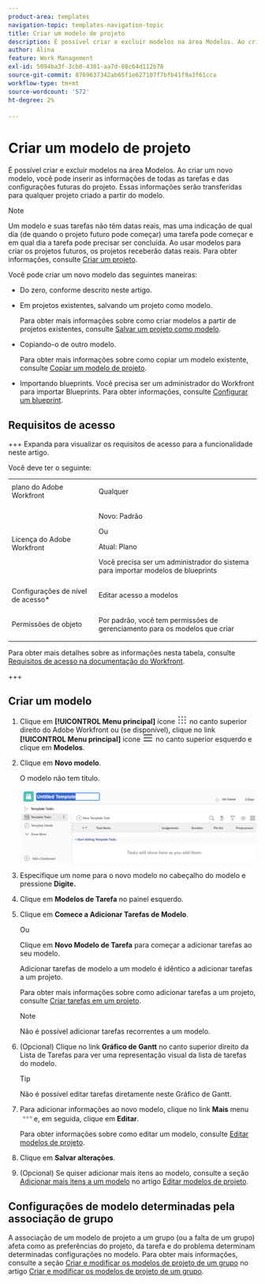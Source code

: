 ```yaml
---
product-area: templates
navigation-topic: templates-navigation-topic
title: Criar um modelo de projeto
description: É possível criar e excluir modelos na área Modelos. Ao criar um novo modelo, você pode inserir as informações de todas as tarefas e das configurações futuras do projeto. Essas informações serão transferidas para qualquer projeto criado a partir do modelo.
author: Alina
feature: Work Management
exl-id: 5094ba3f-3cb0-4301-aa7d-88c64d112b78
source-git-commit: 8769637342ab65f1e627107f7bfb41f9a3f61cca
workflow-type: tm+mt
source-wordcount: '572'
ht-degree: 2%

---
```


# Criar um modelo de projeto

<!-- Audited: 1/2024 -->

É possível criar e excluir modelos na área Modelos. Ao criar um novo modelo, você pode inserir as informações de todas as tarefas e das configurações futuras do projeto. Essas informações serão transferidas para qualquer projeto criado a partir do modelo.

>[!NOTE]
>
>Um modelo e suas tarefas não têm datas reais, mas uma indicação de qual dia (de quando o projeto futuro pode começar) uma tarefa pode começar e em qual dia a tarefa pode precisar ser concluída. Ao usar modelos para criar os projetos futuros, os projetos receberão datas reais. Para obter informações, consulte [Criar um projeto](../create-projects/create-project.md).


Você pode criar um novo modelo das seguintes maneiras:

* Do zero, conforme descrito neste artigo.
* Em projetos existentes, salvando um projeto como modelo.

  Para obter mais informações sobre como criar modelos a partir de projetos existentes, consulte [Salvar um projeto como modelo](../../../manage-work/projects/manage-projects/save-project-as-template.md).

* Copiando-o de outro modelo.

  Para obter mais informações sobre como copiar um modelo existente, consulte [Copiar um modelo de projeto](../../../manage-work/projects/create-and-manage-templates/copy-template.md).

* Importando blueprints. Você precisa ser um administrador do Workfront para importar Blueprints. Para obter informações, consulte [Configurar um blueprint](../../../administration-and-setup/blueprints/configure-template-package.md).

## Requisitos de acesso

+++ Expanda para visualizar os requisitos de acesso para a funcionalidade neste artigo.

Você deve ter o seguinte:

<table style="table-layout:auto"> 
 <col> 
 <col> 
 <tbody> 
  <tr> 
   <td role="rowheader">plano do Adobe Workfront</td> 
   <td> <p>Qualquer</p> </td> 
  </tr> 
  <tr> 
   <td role="rowheader">Licença do Adobe Workfront</td> 
   <td> <p>Novo: Padrão </p><p>Ou </p><p>Atual: Plano </p> <p data-mc-conditions="QuicksilverOrClassic.Quicksilver">Você precisa ser um administrador do sistema para importar modelos de blueprints</p> </td> 
  </tr> 
  <tr> 
   <td role="rowheader">Configurações de nível de acesso*</td> 
   <td> <p>Editar acesso a modelos</p> </td> 
  </tr> 
  <tr> 
   <td role="rowheader">Permissões de objeto</td> 
   <td> <p>Por padrão, você tem permissões de gerenciamento para os modelos que criar</p>  </td> 
  </tr> 
 </tbody> 
</table>

Para obter mais detalhes sobre as informações nesta tabela, consulte [Requisitos de acesso na documentação do Workfront](/help/quicksilver/administration-and-setup/add-users/access-levels-and-object-permissions/access-level-requirements-in-documentation.md).

+++

## Criar um modelo

1. Clique em **[!UICONTROL Menu principal]** ícone ![Menu principal](/help/_includes/assets/main-menu-icon.png) no canto superior direito do Adobe Workfront ou (se disponível), clique no link **[!UICONTROL Menu principal]** ícone ![Menu principal](/help/_includes/assets/main-menu-icon-left-nav.png) no canto superior esquerdo e clique em **Modelos**.

1. Clique em **Novo modelo**.

   O modelo não tem título.

   ![Novo modelo](assets/create-template-nwe-2022-350x102.png)

1. Especifique um nome para o novo modelo no cabeçalho do modelo e pressione **Digite.**
1. Clique em **Modelos de Tarefa** no painel esquerdo.
1. Clique em **Comece a Adicionar Tarefas de Modelo**.

   Ou

   Clique em **Novo Modelo de Tarefa** para começar a adicionar tarefas ao seu modelo.

   Adicionar tarefas de modelo a um modelo é idêntico a adicionar tarefas a um projeto.

   Para obter mais informações sobre como adicionar tarefas a um projeto, consulte [Criar tarefas em um projeto](../../../manage-work/tasks/create-tasks/create-tasks-in-project.md).

   >[!NOTE]
   >
   >Não é possível adicionar tarefas recorrentes a um modelo.

1. (Opcional) Clique no link **Gráfico de Gantt** no canto superior direito da Lista de Tarefas para ver uma representação visual da lista de tarefas do modelo.

   >[!TIP]
   >
   >Não é possível editar tarefas diretamente neste Gráfico de Gantt.

1. Para adicionar informações ao novo modelo, clique no link **Mais** menu ![](assets/more-icon.png)e, em seguida, clique em **Editar**.

   Para obter informações sobre como editar um modelo, consulte [Editar modelos de projeto](../../../manage-work/projects/create-and-manage-templates/edit-templates.md).

1. Clique em **Salvar alterações**.
1. (Opcional) Se quiser adicionar mais itens ao modelo, consulte a seção [Adicionar mais itens a um modelo](../../../manage-work/projects/create-and-manage-templates/edit-templates.md#add-additional-items-to-a-template) no artigo [Editar modelos de projeto](../../../manage-work/projects/create-and-manage-templates/edit-templates.md).

## Configurações de modelo determinadas pela associação de grupo

A associação de um modelo de projeto a um grupo (ou a falta de um grupo) afeta como as preferências do projeto, da tarefa e do problema determinam determinadas configurações no modelo. Para obter mais informações, consulte a seção [Criar e modificar os modelos de projeto de um grupo](../../../administration-and-setup/manage-groups/work-with-group-objects/create-and-modify-a-groups-templates.md#create-and-modify-a-groups-project-templates) no artigo [Criar e modificar os modelos de projeto de um grupo](../../../administration-and-setup/manage-groups/work-with-group-objects/create-and-modify-a-groups-templates.md).
